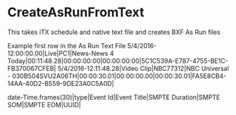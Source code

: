 # CreateAsRunFromText
This takes iTX schedule and native text file and creates BXF As Run files 

Example first row in the As Run Text File
5/4/2016-12:00:00.00|Live|PC1|News-News 4 Today|00:11:48.28|00:00:00:00|00:00:00:00|5C1C539A-E787-4755-BE1C-FB370067CFEB|
5/4/2016-12:11:48.28|Video Clip|NBC77312|NBC Universal - 030B504SVU2A06TH|00:00:30.01|00:00:00.00|00:00:30.01|FA5E8CB4-14AA-40D2-B559-9DE23A0C5A0D|

date-Time.frames(30)|type|Event Id|Event Title|SMPTE Duration|SMPTE SOM|SMPTE EOM|UUID|
